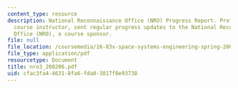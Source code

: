```yaml
---
content_type: resource
description: National Reconnaissance Office (NRO) Progress Report. Prof. Miller, a
  course instructor, sent regular progress updates to the National Reconnaissance
  Office (NRO), a course sponsor.
file: null
file_location: /coursemedia/16-83x-space-systems-engineering-spring-2002-spring-2003/cfac3fa446318fa6fda03817f8e93738_nro3_200206.pdf
file_type: application/pdf
resourcetype: Document
title: nro3_200206.pdf
uid: cfac3fa4-4631-8fa6-fda0-3817f8e93738
---
```

